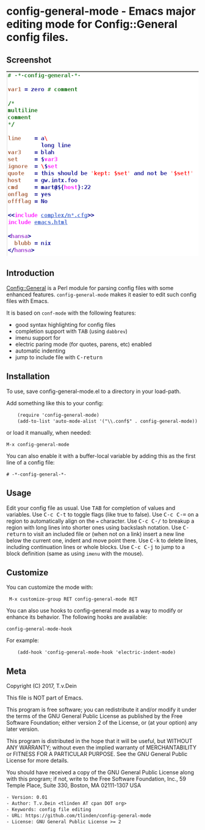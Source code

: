 # config-general-mode - Emacs major editing mode for Config::General config files.

## Screenshot

![demo](https://raw.githubusercontent.com/TLINDEN/config-general-mode/master/config-general-screenshot.png)


## Introduction

[Config::General](http://search.cpan.org/dist/Config-General/) is a
Perl   module  for   parsing  config   files  with   some  enhanced
features.  `config-general-mode` makes it easier to edit such config
files with Emacs.

It is based on `conf-mode` with the following features:

- good syntax highlighting for config files
- completion support with <kbd>TAB</kbd> (using `dabbrev`)
- imenu support for <blocks>
- electric paring mode (for quotes, parens, etc) enabled
- automatic indenting
- jump to include file with <kbd>C-return</kbd>

## Installation

To use, save config-general-mode.el to a directory in your load-path.

Add something like this to your config:

        (require 'config-general-mode)
        (add-to-list 'auto-mode-alist '("\\.conf$" . config-general-mode))

or load it manually, when needed:

    M-x config-general-mode

You can also enable it with  a buffer-local variable by adding this as
the first line of a config file:

    # -*-config-general-*-

## Usage

Edit  your config  file as  usual.  Use  <kbd>TAB</kbd> for  completion of
values and variables.  Use <kbd>C-c C-t</kbd>  to toggle flags (like true to
false). Use <kbd>C-c C-=</kbd> on a region to automatically align on the `=`
character.  Use <kbd>C-c  C-/</kbd> to breakup a region with  long lines into
shorter ones  using backslash notation.  Use  <kbd>C-return</kbd> to visit
an included file  or (when not on  a link) insert a  new line below
the current one, indent and move point there.  Use <kbd>C-k</kbd> to delete
lines, including continuation lines or  whole blocks.  Use <kbd>C-c C-j</kbd>
to  jump to  a block  definition (same  as using  `imenu` with  the
mouse).

## Customize

You can customize the mode with:

     M-x customize-group RET config-general-mode RET

You can also use hooks to config-general  mode as a way to modify or enhance
its behavior.  The following hooks are available:

    config-general-mode-hook

For example:

        (add-hook 'config-general-mode-hook 'electric-indent-mode)

## Meta


Copyright (C) 2017, T.v.Dein <tlinden AT cpan DOT org>

This file is NOT part of Emacs.

This  program is  free  software; you  can  redistribute it  and/or
modify it  under the  terms of  the GNU  General Public  License as
published by the Free Software  Foundation; either version 2 of the
License, or (at your option) any later version.

This program is distributed in the hope that it will be useful, but
WITHOUT  ANY  WARRANTY;  without   even  the  implied  warranty  of
MERCHANTABILITY or FITNESS  FOR A PARTICULAR PURPOSE.   See the GNU
General Public License for more details.

You should have  received a copy of the GNU  General Public License
along  with  this program;  if  not,  write  to the  Free  Software
Foundation, Inc., 59 Temple Place, Suite 330, Boston, MA 02111-1307
USA

    - Version: 0.01
    - Author: T.v.Dein <tlinden AT cpan DOT org>
    - Keywords: config file editing
    - URL: https://github.com/tlinden/config-general-mode
    - License: GNU General Public License >= 2
